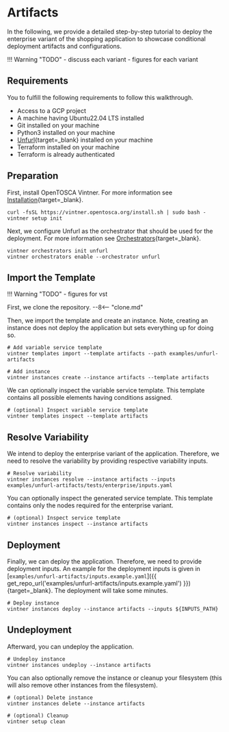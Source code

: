 # Artifacts

In the following, we provide a detailed step-by-step tutorial to deploy the enterprise variant of the shopping application to showcase conditional deployment artifacts and configurations.

!!! Warning "TODO"
    - discuss each variant
    - figures for each variant

## Requirements

You to fulfill the following requirements to follow this walkthrough.

- Access to a GCP project
- A machine having Ubuntu22.04 LTS installed
- Git installed on your machine
- Python3 installed on your machine
- [Unfurl](https://github.com/onecommons/unfurl){target=_blank} installed on your machine
- Terraform installed on your machine
- Terraform is already authenticated

## Preparation

First, install OpenTOSCA Vintner.
For more information see [Installation](../../../installation.md){target=_blank}.

```shell linenums="1"
curl -fsSL https://vintner.opentosca.org/install.sh | sudo bash -
vintner setup init
```

Next, we configure Unfurl as the orchestrator that should be used for the deployment.
For more information see [Orchestrators](../../../orchestrators.md){target=_blank}.

```shell linenums="1"
vintner orchestrators init unfurl
vintner orchestrators enable --orchestrator unfurl
```

## Import the Template

!!! Warning "TODO"
    - figures for vst

First, we clone the repository.
--8<-- "clone.md"

Then, we import the template and create an instance.
Note, creating an instance does not deploy the application but sets everything up for doing so.

```shell linenums="1"
# Add variable service template
vintner templates import --template artifacts --path examples/unfurl-artifacts

# Add instance
vintner instances create --instance artifacts --template artifacts
```

We can optionally inspect the variable service template.
This template contains all possible elements having conditions assigned.

```shell linenums="1"
# (optional) Inspect variable service template
vintner templates inspect --template artifacts
```

## Resolve Variability

We intend to deploy the enterprise variant of the application.
Therefore, we need to resolve the variability by providing respective variability inputs.

```shell linenums="1"
# Resolve variability
vintner instances resolve --instance artifacts --inputs examples/unfurl-artifacts/tests/enterprise/inputs.yaml
```

You can optionally inspect the generated service template.
This template contains only the nodes required for the enterprise variant.

```shell linenums="1"
# (optional) Inspect service template
vintner instances inspect --instance artifacts
```


## Deployment

Finally, we can deploy the application.
Therefore, we need to provide deployment inputs.
An example for the deployment inputs is given in [`examples/unfurl-artifacts/inputs.example.yaml`]({{ get_repo_url('examples/unfurl-artifacts/inputs.example.yaml') }}){target=_blank}.
The deployment will take some minutes.

```shell linenums="1"
# Deploy instance
vintner instances deploy --instance artifacts --inputs ${INPUTS_PATH}
```

## Undeployment

Afterward, you can undeploy the application.

```shell linenums="1"
# Undeploy instance
vintner instances undeploy --instance artifacts
```

You can also optionally remove the instance or cleanup your filesystem (this will also remove other instances from the filesystem).

```shell linenums="1"
# (optional) Delete instance
vintner instances delete --instance artifacts

# (optional) Cleanup 
vintner setup clean
```

